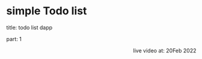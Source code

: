 # simple Todo list

title: todo list dapp

part: 1 

<p align="right">live video at: 20Feb 2022</p>


